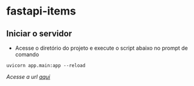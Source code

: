 # fastapi-items

## Iniciar o servidor
- Acesse o diretório do projeto e execute o script abaixo no prompt de comando 

```shell
uvicorn app.main:app --reload
```
*Acesse a url [aqui](http://127.0.0.1:8000)*
